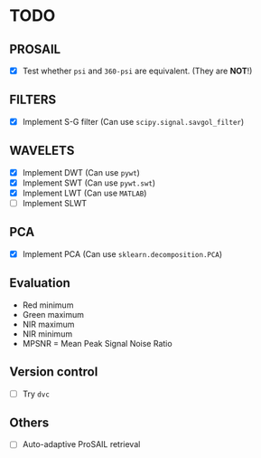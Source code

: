# TODO

## PROSAIL

- [x] Test whether `psi` and `360-psi` are equivalent. (They are **NOT**!)

## FILTERS

- [x] Implement S-G filter (Can use `scipy.signal.savgol_filter`)

## WAVELETS

- [x] Implement DWT (Can use `pywt`)
- [x] Implement SWT (Can use `pywt.swt`)
- [x] Implement LWT (Can use `MATLAB`)
- [ ] Implement SLWT

## PCA

- [x] Implement PCA (Can use `sklearn.decomposition.PCA`)

## Evaluation

- Red minimum
- Green maximum
- NIR maximum
- NIR minimum
- MPSNR = Mean Peak Signal Noise Ratio

## Version control

- [ ] Try `dvc`

## Others

- [ ] Auto-adaptive ProSAIL retrieval